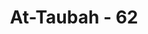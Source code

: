---
title: "At-Taubah - 62"
no: 62
arabic_no: ٦٢
ayah: يَحْلِفُوْنَ بِاللّٰهِ لَكُمْ لِيُرْضُوْكُمْ وَاللّٰهُ وَرَسُوْلُهٗٓ اَحَقُّ اَنْ يُّرْضُوْهُ اِنْ كَانُوْا مُؤْمِنِيْنَ 
translation: "Mereka bersumpah kepadamu dengan (nama) Allah untuk menyenangkan kamu, padahal Allah dan Rasul-Nya lebih pantas mereka mencari keridaan-Nya jika mereka orang mukmin."
tafsir: "Sabab Nuzul: Diriwayatkan Ibnu Mundzir dari Qatadah tentang sebab nuzul ayat ini, Qatadah berkata, \"Kepada kami diberitahukan bahwa seorang lelaki dari kalangan munafik berkata tentang golongan yang tidak turut Perang Tabuk dimana turun ayat khusus mengenai mereka. Lelaki itu berkata, \"Demi Allah bahwa sesungguhnya mereka yang tidak ikut berperang itu adalah orang-orang pilihan dan orang-orang yang mulia. Jika sekiranya benar apa yang dikatakan Muhammad tentulah mereka lebih jahat daripada keledai.\" Ucapan lelaki itu didengar oleh seorang lelaki dari kalangan muslim, lalu ia berkata (sebagai jawaban terhadap orang-orang munafik itu), \"Demi Allah, bahwa apa yang dikatakan Muhammad itu adalah benar dan engkau adalah lebih jelek daripada himar (keledai).\" Orang muslim itu pergi kepada Rasulullah untuk menceritakan kejadian itu maka orang-orang munafik itu didatangkan menghadap Nabi dan Nabi berkata, \"Apakah yang mendorong engkau berkata demikian?\" Orang munafik itu mengingkari ucapannya dan melaknati dirinya dengan bersumpah bahwa ia tidak pernah berkata demikian. Orang muslim itu berkata, \"Hai Tuhanku benarkanlah orang yang benar dan dustakanlah orang yang dusta,\" maka turunlah ayat ini.\n\nAyat ini menerangkan tentang kebiasaan orang-orang munafik sebagaimana halnya dengan orang-orang yang berbuat suatu kesalahan, seperti: mencuri, dan membunuh. Mereka selalu merasa dalam kesulitan karena mereka selalu dibayang-bayangi oleh akibat perbuatan mereka yang buruk yang mereka lakukan, dan mereka takut kebohongan mereka diketahui oleh orang-orang muslim. Mereka sering bersumpah sebagai cara untuk menutupi kejahatan dan kebohongan mereka.\n\nDemikian perbuatan orang munafik, mereka bersumpah untuk meyakinkan orang-orang mukmin bahwa apa yang disampaikannya tentang kelakuan buruk mereka baik menentang maupun memburukkan Rasulullah adalah tidak benar. Hal ini dimaksudkan agar orang mukmin mengakui bahwa mereka adalah orang-orang yang bersih dari segala tuduhan. Mereka sering bersumpah dengan maksud menyenangkan Rasul dan mendapat kepercayaan dari orang-orang mukmin sehingga mereka mendapat perlindungan dari orang-orang mukmin; semestinya mereka berusaha mendapat keridaan Tuhan dan Rasul-Nya dengan iman yang sungguh-sungguh yang jauh dari kemunafikan dan keraguan jika benar-benar mereka ingin menjadi orang mukmin. Meskipun orang-orang mukmin dapat diyakinkan dengan jalan bersumpah, dan kebohongan mereka tidak terungkap, namun Allah swt, tetap mengetahui segala sesuatu yang mereka perbuat dan sesuatu yang masih tersimpan di hati mereka. Ketika kemaslahatan menghendaki, Allah menurunkan kepada Rasul wahyu yang menjelaskan tentang semua yang mereka lakukan."
---